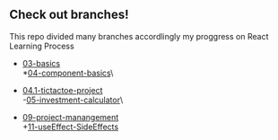 ## Check out branches!
This repo divided many branches accordlingly my proggress on React Learning Process

* [03-basics](https://github.com/alpolcaymis/React/tree/03-basics)\
*[04-component-basics](https://github.com/alpolcaymis/React/tree/04-component-basics)\
- [04.1-tictactoe-project](https://github.com/alpolcaymis/React/tree/04.1-tictactoe-project)\
-[05-investment-calculator](https://github.com/alpolcaymis/React/tree/05-investment-calculator)\
+ [09-project-manangement](https://github.com/alpolcaymis/React/tree/09-project-manangement)\
+[11-useEffect-SideEffects](https://github.com/alpolcaymis/React/tree/11-useEffect-SideEffects)



